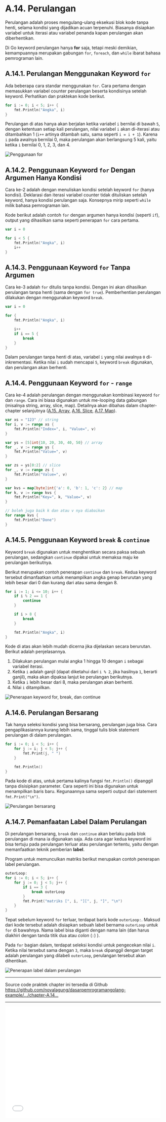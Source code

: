 # A.14. Perulangan

Perulangan adalah proses mengulang-ulang eksekusi blok kode tanpa henti, selama kondisi yang dijadikan acuan terpenuhi. Biasanya disiapkan variabel untuk iterasi atau variabel penanda kapan perulangan akan diberhentikan.

Di Go keyword perulangan hanya **for** saja, tetapi meski demikian, kemampuannya merupakan gabungan `for`, `foreach`, dan `while` ibarat bahasa pemrograman lain.

## A.14.1. Perulangan Menggunakan Keyword `for`

Ada beberapa cara standar menggunakan `for`. Cara pertama dengan memasukkan variabel counter perulangan beserta kondisinya setelah keyword. Perhatikan dan praktekan kode berikut.

```go
for i := 0; i < 5; i++ {
    fmt.Println("Angka", i)
}
```

Perulangan di atas hanya akan berjalan ketika variabel `i` bernilai di bawah `5`, dengan ketentuan setiap kali perulangan, nilai variabel `i` akan di-iterasi atau ditambahkan 1 (`i++` artinya ditambah satu, sama seperti `i = i + 1`). Karena `i` pada awalnya bernilai 0, maka perulangan akan berlangsung 5 kali, yaitu ketika `i` bernilai 0, 1, 2, 3, dan 4.

![Penggunaan `for`](images/A_perulangan_1_for.png)

## A.14.2. Penggunaan Keyword `for` Dengan Argumen Hanya Kondisi

Cara ke-2 adalah dengan menuliskan kondisi setelah keyword `for` (hanya kondisi). Deklarasi dan iterasi variabel counter tidak dituliskan setelah keyword, hanya kondisi perulangan saja. Konsepnya mirip seperti `while` milik bahasa pemrograman lain.

Kode berikut adalah contoh `for` dengan argumen hanya kondisi (seperti `if`), output yang dihasilkan sama seperti penerapan `for` cara pertama.

```go
var i = 0

for i < 5 {
    fmt.Println("Angka", i)
    i++
}
```

## A.14.3. Penggunaan Keyword `for` Tanpa Argumen

Cara ke-3 adalah `for` ditulis tanpa kondisi. Dengan ini akan dihasilkan perulangan tanpa henti (sama dengan `for true`). Pemberhentian perulangan dilakukan dengan menggunakan keyword `break`.

```go
var i = 0

for {
    fmt.Println("Angka", i)

    i++
    if i == 5 {
        break
    }
}
```

Dalam perulangan tanpa henti di atas, variabel `i` yang nilai awalnya `0` di-inkrementasi. Ketika nilai `i` sudah mencapai `5`, keyword `break` digunakan, dan perulangan akan berhenti.

## A.14.4. Penggunaan Keyword `for` - `range`

Cara ke-4 adalah perulangan dengan menggunakan kombinasi keyword `for` dan `range`. Cara ini biasa digunakan untuk me-looping data gabungan (misalnya string, array, slice, map). Detailnya akan dibahas dalam chapter-chapter selanjutnya ([A.15. Array](/A-array.html), [A.16. Slice](/A-slice.html), [A.17. Map](/A-map.html)).

```go
var xs = "123" // string
for i, v := range xs {
    fmt.Println("Index=", i, "Value=", v)
}

var ys = [5]int{10, 20, 30, 40, 50} // array
for _, v := range ys {
    fmt.Println("Value=", v)
}

var zs = ys[0:2] // slice
for _, v := range zs {
    fmt.Println("Value=", v)
}

var kvs = map[byte]int{'a': 0, 'b': 1, 'c': 2} // map
for k, v := range kvs {
    fmt.Println("Key=", k, "Value=", v)
}

// boleh juga baik k dan atau v nya diabaikan
for range kvs {
    fmt.Println("Done")
}
```

## A.14.5. Penggunaan Keyword `break` & `continue`

Keyword `break` digunakan untuk menghentikan secara paksa sebuah perulangan, sedangkan `continue` dipakai untuk memaksa maju ke perulangan berikutnya.

Berikut merupakan contoh penerapan `continue` dan `break`. Kedua keyword tersebut dimanfaatkan untuk menampilkan angka genap berurutan yang lebih besar dari 0 dan kurang dari atau sama dengan 8.

```go
for i := 1; i <= 10; i++ {
    if i % 2 == 1 {
        continue
    }

    if i > 8 {
        break
    }

    fmt.Println("Angka", i)
}
```

Kode di atas akan lebih mudah dicerna jika dijelaskan secara berurutan. Berikut adalah penjelasannya.

 1. Dilakukan perulangan mulai angka 1 hingga 10 dengan `i` sebagai variabel iterasi.
 2. Ketika `i` adalah ganjil (dapat diketahui dari `i % 2`, jika hasilnya `1`, berarti ganjil), maka akan dipaksa lanjut ke perulangan berikutnya.
 3. Ketika `i` lebih besar dari 8, maka perulangan akan berhenti.
 4. Nilai `i` ditampilkan.

![Penerapan keyword `for`, `break`, dan `continue`](images/A_perulangan_2_for_break_continue.png)

## A.14.6. Perulangan Bersarang

Tak hanya seleksi kondisi yang bisa bersarang, perulangan juga bisa. Cara pengaplikasiannya kurang lebih sama, tinggal tulis blok statement perulangan di dalam perulangan.

```go
for i := 0; i < 5; i++ {
    for j := i; j < 5; j++ {
        fmt.Print(j, " ")
    }

    fmt.Println()
}
```

Pada kode di atas, untuk pertama kalinya fungsi `fmt.Println()` dipanggil tanpa disisipkan parameter. Cara seperti ini bisa digunakan untuk menampilkan baris baru. Kegunaannya sama seperti output dari statement `fmt.Print("\n")`.

![Perulangan bersarang](images/A_perulangan_3_nested_for.png)

## A.14.7. Pemanfaatan Label Dalam Perulangan

Di perulangan bersarang, `break` dan `continue` akan berlaku pada blok perulangan di mana ia digunakan saja. Ada cara agar kedua keyword ini bisa tertuju pada perulangan terluar atau perulangan tertentu, yaitu dengan memanfaatkan teknik pemberian **label**.

Program untuk memunculkan matriks berikut merupakan contoh penerapan label perulangan.

```go
outerLoop:
for i := 0; i < 5; i++ {
    for j := 0; j < 5; j++ {
        if i == 3 {
            break outerLoop
        }
        fmt.Print("matriks [", i, "][", j, "]", "\n")
    }
}
```

Tepat sebelum keyword `for` terluar, terdapat baris kode `outerLoop:`. Maksud dari kode tersebut adalah disiapkan sebuah label bernama `outerLoop` untuk `for` di bawahnya. Nama label bisa diganti dengan nama lain (dan harus diakhiri dengan tanda titik dua atau *colon* (`:`) ).

Pada `for` bagian dalam, terdapat seleksi kondisi untuk pengecekan nilai `i`. Ketika nilai tersebut sama dengan `3`, maka `break` dipanggil dengan target adalah perulangan yang dilabeli `outerLoop`, perulangan tersebut akan dihentikan.

![Penerapan label dalam perulangan](images/A_perulangan_4_for_label.png)

---

<div class="source-code-link">
    <div class="source-code-link-message">Source code praktek chapter ini tersedia di Github</div>
    <a href="https://github.com/novalagung/dasarpemrogramangolang-example/tree/master/chapter-A.14-perulangan">https://github.com/novalagung/dasarpemrogramangolang-example/.../chapter-A.14...</a>
</div>

---

<iframe src="partial/ebooks.html" width="100%" height="360px" frameborder="0" scrolling="no"></iframe>
